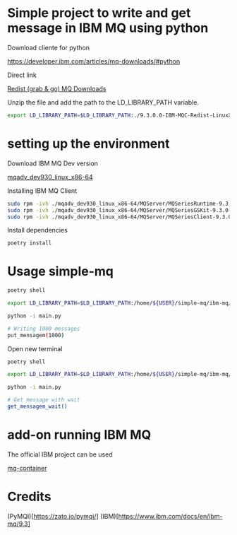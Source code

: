 # Simple project to write and get message in IBM MQ using python

Download cliente for python

https://developer.ibm.com/articles/mq-downloads/#python

Direct link

[Redist (grab & go) MQ Downloads](https://ibm.biz/IBM-MQC-Redist-LinuxX64targz)


Unzip the file and add the path to the LD_LIBRARY_PATH variable.

```sh
export LD_LIBRARY_PATH=$LD_LIBRARY_PATH:./9.3.0.0-IBM-MQC-Redist-LinuxX64/lib64
```

# setting up the environment

Download IBM MQ Dev version

[mqadv_dev930_linux_x86-64](https://public.dhe.ibm.com/ibmdl/export/pub/software/websphere/messaging/mqadv/mqadv_dev930_linux_x86-64.tar.gz)

Installing IBM MQ Client

```sh
sudo rpm -ivh ./mqadv_dev930_linux_x86-64/MQServer/MQSeriesRuntime-9.3.0-0.x86_64.rpm
sudo rpm -ivh ./mqadv_dev930_linux_x86-64/MQServer/MQSeriesGSKit-9.3.0-0.x86_64.rpm
sudo rpm -ivh ./mqadv_dev930_linux_x86-64/MQServer/MQSeriesClient-9.3.0-0.x86_64.rpm
```

Install dependencies

```sh
poetry install
```

# Usage simple-mq

```sh
poetry shell 

export LD_LIBRARY_PATH=$LD_LIBRARY_PATH:/home/${USER}/simple-mq/ibm-mq/lib64

python -i main.py

# Writing 1000 messages
put_mensagem(1000)
```

Open new terminal

```sh
poetry shell 

export LD_LIBRARY_PATH=$LD_LIBRARY_PATH:/home/${USER}/simple-mq/ibm-mq/lib64

python -i main.py

# Get message with wait
get_mensagem_wait()
```

# add-on running IBM MQ

The official IBM project can be used

[mq-container](https://github.com/ibm-messaging/mq-container)

# Credits

(PyMQI)[https://zato.io/pymqi/]
(IBM)[https://www.ibm.com/docs/en/ibm-mq/9.3]